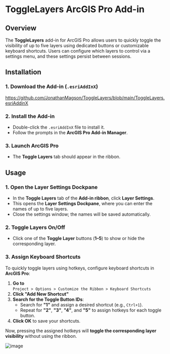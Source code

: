# ToggleLayers ArcGIS Pro Add-in

## Overview
The **ToggleLayers** add-in for ArcGIS Pro allows users to quickly toggle the visibility of up to five layers using dedicated buttons or customizable keyboard shortcuts. Users can configure which layers to control via a settings menu, and these settings persist between sessions.

## Installation

### 1. Download the Add-in (`.esriAddInX`)
https://github.com/JonathanMagson/ToggleLayers/blob/main/ToggleLayers.esriAddinX

### 2. Install the Add-in
- Double-click the `.esriAddInX` file to install it.
- Follow the prompts in the **ArcGIS Pro Add-in Manager**.

### 3. Launch ArcGIS Pro
- The **Toggle Layers** tab should appear in the ribbon.

## Usage

### 1. Open the Layer Settings Dockpane
- In the **Toggle Layers** tab of the **Add-in ribbon**, click **Layer Settings**.
- This opens the **Layer Settings Dockpane**, where you can enter the names of up to five layers.
- Close the settings window; the names will be saved automatically.

### 2. Toggle Layers On/Off
- Click one of the **Toggle Layer** buttons (**1–5**) to show or hide the corresponding layer.

### 3. Assign Keyboard Shortcuts
To quickly toggle layers using hotkeys, configure keyboard shortcuts in **ArcGIS Pro**:

1. **Go to**  
   `Project > Options > Customize the Ribbon > Keyboard Shortcuts`
2. **Click "Add New Shortcut"**
3. **Search for the Toggle Button IDs**:
   - Search for **"1"** and assign a desired shortcut (e.g., `Ctrl+1`).
   - Repeat for **"2"**, **"3"**, **"4"**, and **"5"** to assign hotkeys for each toggle button.
4. **Click OK** to save your shortcuts.

Now, pressing the assigned hotkeys will **toggle the corresponding layer visibility** without using the ribbon.


![image](https://github.com/user-attachments/assets/a9de840b-a8a2-426c-8bf0-0e08e147a9b2)
